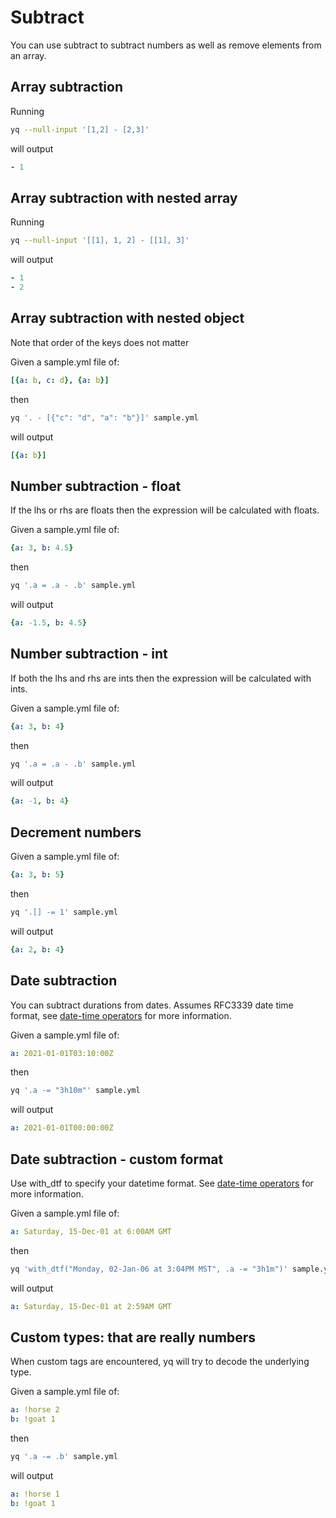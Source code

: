 # Subtract

You can use subtract to subtract numbers as well as remove elements from an array.

## Array subtraction
Running
```bash
yq --null-input '[1,2] - [2,3]'
```
will output
```yaml
- 1
```

## Array subtraction with nested array
Running
```bash
yq --null-input '[[1], 1, 2] - [[1], 3]'
```
will output
```yaml
- 1
- 2
```

## Array subtraction with nested object
Note that order of the keys does not matter

Given a sample.yml file of:
```yaml
[{a: b, c: d}, {a: b}]
```
then
```bash
yq '. - [{"c": "d", "a": "b"}]' sample.yml
```
will output
```yaml
[{a: b}]
```

## Number subtraction - float
If the lhs or rhs are floats then the expression will be calculated with floats.

Given a sample.yml file of:
```yaml
{a: 3, b: 4.5}
```
then
```bash
yq '.a = .a - .b' sample.yml
```
will output
```yaml
{a: -1.5, b: 4.5}
```

## Number subtraction - int
If both the lhs and rhs are ints then the expression will be calculated with ints.

Given a sample.yml file of:
```yaml
{a: 3, b: 4}
```
then
```bash
yq '.a = .a - .b' sample.yml
```
will output
```yaml
{a: -1, b: 4}
```

## Decrement numbers
Given a sample.yml file of:
```yaml
{a: 3, b: 5}
```
then
```bash
yq '.[] -= 1' sample.yml
```
will output
```yaml
{a: 2, b: 4}
```

## Date subtraction
You can subtract durations from dates. Assumes RFC3339 date time format, see [date-time operators](https://mikefarah.gitbook.io/yq/operators/date-time-operators) for more information.

Given a sample.yml file of:
```yaml
a: 2021-01-01T03:10:00Z
```
then
```bash
yq '.a -= "3h10m"' sample.yml
```
will output
```yaml
a: 2021-01-01T00:00:00Z
```

## Date subtraction - custom format
Use with_dtf to specify your datetime format. See [date-time operators](https://mikefarah.gitbook.io/yq/operators/date-time-operators) for more information.

Given a sample.yml file of:
```yaml
a: Saturday, 15-Dec-01 at 6:00AM GMT
```
then
```bash
yq 'with_dtf("Monday, 02-Jan-06 at 3:04PM MST", .a -= "3h1m")' sample.yml
```
will output
```yaml
a: Saturday, 15-Dec-01 at 2:59AM GMT
```

## Custom types: that are really numbers
When custom tags are encountered, yq will try to decode the underlying type.

Given a sample.yml file of:
```yaml
a: !horse 2
b: !goat 1
```
then
```bash
yq '.a -= .b' sample.yml
```
will output
```yaml
a: !horse 1
b: !goat 1
```

